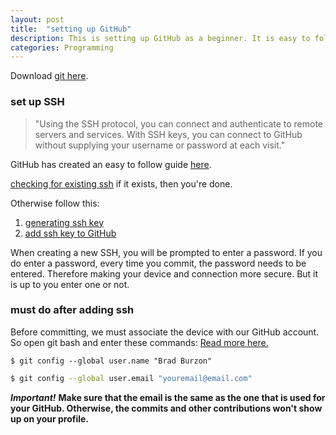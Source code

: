 ```yaml
---
layout: post
title:  "setting up GitHub"
description: This is setting up GitHub as a beginner. It is easy to follow. Here, we will use git bash to connect as well as in setting up ssh keys to connect with GitHub.
categories: Programming
---
```

Download [git here](https://git-scm.com/downloads).

### set up SSH
> "Using the SSH protocol, you can connect and authenticate to remote servers and services.
> With SSH keys, you can connect to GitHub without supplying your username or password at each visit."

GitHub has created an easy to follow guide [here](https://help.github.com/en/github/authenticating-to-github/connecting-to-github-with-ssh).

[checking for existing ssh](https://help.github.com/en/github/authenticating-to-github/checking-for-existing-ssh-keys) if it exists, then you're done.

Otherwise follow this:
1. [generating ssh key](https://help.github.com/en/github/authenticating-to-github/generating-a-new-ssh-key-and-adding-it-to-the-ssh-agent)
2. [add ssh key to GitHub](https://help.github.com/en/github/authenticating-to-github/generating-a-new-ssh-key-and-adding-it-to-the-ssh-agent)

When creating a new SSH, you will be prompted to enter a password. If you do enter a password, every time you commit, the password needs to be entered.
Therefore making your device and connection more secure. But it is up to you enter one or not.
### must do after adding ssh
Before committing, we must associate the device with our GitHub account. So open git bash and enter these commands:
[Read more here.](https://help.github.com/en/github/using-git/setting-your-username-in-git#setting-your-git-username-for-every-repository-on-your-computer)
```shell
$ git config --global user.name "Brad Burzon"
```

```bash
$ git config --global user.email "youremail@email.com"
```
***Important!***
**Make sure that the email is the same as the one that is used for your GitHub. Otherwise, the commits and other contributions won't show up on your profile.**
